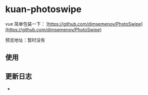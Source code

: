 # kuan-photoswipe

vue 简单包装一下：
[https://github.com/dimsemenov/PhotoSwipe](https://github.com/dimsemenov/PhotoSwipe)

预览地址：暂时没有

## 使用

## 更新日志

-
